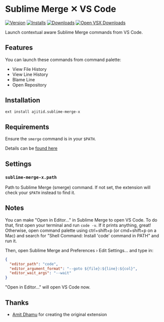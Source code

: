 # Sublime Merge ✕ VS Code

[![Version](https://img.shields.io/visual-studio-marketplace/v/ajitid.sublime-merge-x.svg?style=for-the-badge)](https://marketplace.visualstudio.com/items?itemName=ajitid.sublime-merge-x)
[![Installs](https://img.shields.io/visual-studio-marketplace/i/ajitid.sublime-merge-x.svg?style=for-the-badge)](https://marketplace.visualstudio.com/items?itemName=ajitid.sublime-merge-x)
[![Downloads](https://img.shields.io/visual-studio-marketplace/d/ajitid.sublime-merge-x.svg?style=for-the-badge)](https://marketplace.visualstudio.com/items?itemName=ajitid.sublime-merge-x)
[![Open VSX Downloads](https://img.shields.io/open-vsx/dt/ajitid/sublime-merge-x.svg?color=green&label=Open%20VSX&style=for-the-badge)](https://open-vsx.org/extension/ajitid/sublime-merge-x)

Launch contextual aware Sublime Merge commands from VS Code.

## Features

You can launch these commands from command palette:

- View File History
- View Line History
- Blame Line
- Open Repository

## Installation

```sh
ext install ajitid.sublime-merge-x
```

## Requirements

Ensure the `smerge` command is in your `$PATH`.

Details can be [found here](https://www.sublimemerge.com/docs/command_line)

## Settings

### `sublime-merge-x.path`

Path to Sublime Merge (smerge) command. If not set, the extension will check your `$PATH` instead to find it.

## Notes

You can make "Open in Editor…" in Sublime Merge to open VS Code. To do that, first open your terminal and run `code -v`. If it prints anything, great! Otherwise, open command palette using ctrl+shift+p (or cmd+shift+p on a Mac) and search for "Shell Command: Install 'code' command in PATH" and run it.

Then, open Sublime Merge and Preferences › Edit Settings… and type in:

```json
{
  "editor_path": "code",
  "editor_argument_format": "--goto ${file}:${line}:${col}",
  "editor_wait_args": "--wait"
}
```

"Open in Editor…" will open VS Code now.

## Thanks

- [Amit Dhamu](https://github.com/adhamu/history-in-sublime-merge) for creating the original extension
